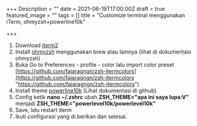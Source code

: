 +++
Description = ""
date = 2021-06-19T17:00:00Z
draft = true
featured_image = ""
tags = []
title = "Customize terminal menggunakan iTerm, ohmyzsh+powerline10k"

+++
1. Download [iterm2](https://iterm2.com/) 
2. Install [ohmyzsh](https://ohmyz.sh/) menggunakan brew atau lainnya (lihat di dokumentasi ohmyzsh)
3. Buka Go to Preferences - profile - color lalu import color preset [https://github.com/fajaragngn/zsh-itermcolors](https://github.com/fajaragngn/zsh-itermcolors "https://github.com/fajaragngn/zsh-itermcolors") 
4. Install theme [powerline10k](https://github.com/romkatv/powerlevel10k) (Lihat dokumentasi di github) 
5. Config ketik **nano \~/.zshrc** ubah **ZSH_THEME="apa ini saya lupa:V"** menjadi **ZSH_THEME="powerlevel10k/powerlevel10k"**
6. Save, lalu restart iterm
7. Ikuti configurasi yang di berikan dan selesai.